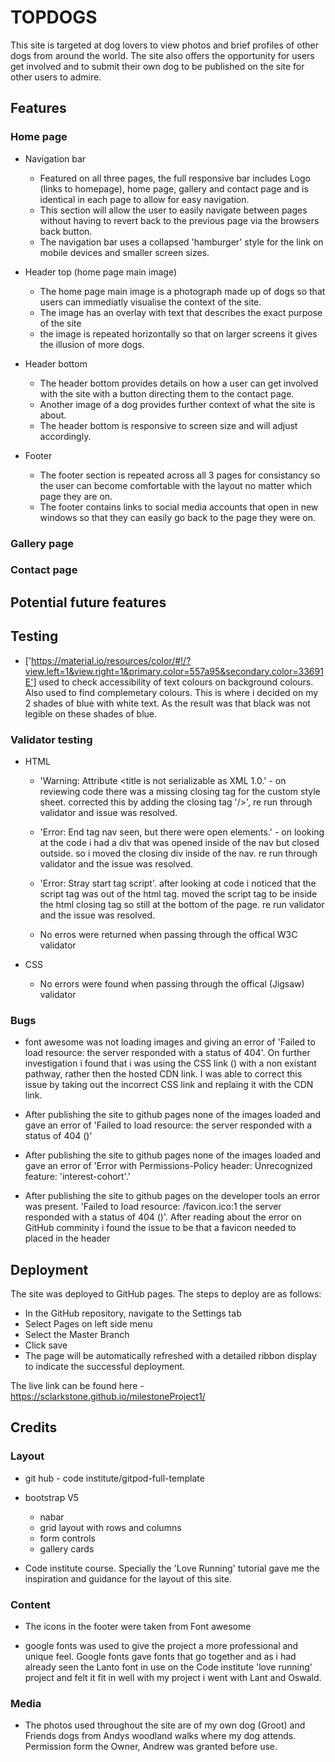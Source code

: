 # TOPDOGS

This site is targeted at dog lovers to view photos and brief profiles of other dogs from around the world. The site also offers the opportunity for users get involved and to submit their own dog to be published on the site for other users to admire. 

## Features

### Home page

* Navigation bar

    * Featured on all three pages, the full responsive bar includes Logo (links to homepage), home page, gallery and contact page and is identical in each page to allow for easy navigation.
    * This section will allow the user to easily navigate between pages without having to revert back to the previous page via the browsers back button.
    * The navigation bar uses a collapsed 'hamburger' style for the link on mobile devices and smaller screen sizes. 

* Header top (home page main image)

    * The home page main image is a photograph made up of dogs so that users can immediatly visualise the context of the site.
    * The image has an overlay with text that describes the exact purpose of the site
    * the image is repeated horizontally so that on larger screens it gives the illusion of more dogs. 

* Header bottom

    * The header bottom provides details on how a user can get involved with the site with a button directing them to the contact page.
    * Another image of a dog provides further context of what the site is about.
    * The header bottom is responsive to screen size and will adjust accordingly.

* Footer

    * The footer section is repeated across all 3 pages for consistancy so the user can become comfortable with the layout no matter which page they are on.
    * The footer contains links to social media accounts that open in new windows so that they can easily go back to the page they were on.

### Gallery page


### Contact page

## Potential future features

## Testing

* ['https://material.io/resources/color/#!/?view.left=1&view.right=1&primary.color=557a95&secondary.color=33691E'] used to check accessibility of text colours on background colours. Also used to find complemetary colours. This is where i decided on my 2 shades of blue with white text. As the result was that black was not legible on these shades of blue. 


### Validator testing

* HTML

    * 'Warning: Attribute <title is not serializable as XML 1.0.' - on reviewing code there was a missing closing tag for the custom style sheet. corrected this by adding the closing tag '/>', re run through validator and issue was resolved. 

    * 'Error: End tag nav seen, but there were open elements.' - on looking at the code i had a div that was opened inside of the nav but closed outside. so i moved the closing div inside of the nav. re run through validator and the issue was resolved.

    * 'Error: Stray start tag script'. after looking at code i noticed that the script tag was out of the html tag. moved the script tag to be inside the html closing tag so still at the bottom of the page. re run validator and the issue was resolved.

    * No erros were returned when passing through the offical W3C validator

* CSS

    * No errors were found when passing through the offical (Jigsaw) validator

### Bugs

* font awesome was not loading images and giving an error of 'Failed to load resource: the server responded with a status of 404'. On further investigation i found that i was using the CSS link (<link href="/your-path-to-fontawesome/css/fontawesome.css" rel="stylesheet">) with a non existant pathway, rather then the hosted CDN link. I was able to correct this issue by taking out the incorrect CSS link and replaing it with the CDN link.

* After publishing the site to github pages none of the images loaded and gave an error of 'Failed to load resource: the server responded with a status of 404 ()'

* After publishing the site to github pages none of the images loaded and gave an error of 'Error with Permissions-Policy header: Unrecognized feature: 'interest-cohort'.'

* After publishing the site to github pages on the developer tools an error was present. 'Failed to load resource: /favicon.ico:1 the server responded with a status of 404 ()'. After reading about the error on GitHub comminity i found the issue to be that a favicon needed to placed in the header

## Deployment

The site was deployed to GitHub pages. The steps to deploy are as follows:

* In the GitHub repository, navigate to the Settings tab
* Select Pages on left side menu
* Select the Master Branch
* Click save
* The page will be automatically refreshed with a detailed ribbon display to indicate the successful deployment.

The live link can be found here - https://sclarkstone.github.io/milestoneProject1/

## Credits

### Layout
* git hub - code institute/gitpod-full-template

* bootstrap V5

    * nabar
    * grid layout with rows and columns
    * form controls
    * gallery cards
    
* Code institute course. Specially the 'Love Running' tutorial gave me the inspiration and guidance for the layout of this site.

### Content

* The icons in the footer were taken from Font awesome

* google fonts was used to give the project a more professional and unique feel. Google fonts gave fonts that go together and as i had already seen the Lanto font in use on the Code institute 'love running' project and felt it fit in well with my project i went with Lant and Oswald. 

### Media

* The photos used throughout the site are of my own dog (Groot) and Friends dogs from Andys woodland walks where my dog attends. Permission form the Owner, Andrew was granted before use. 
